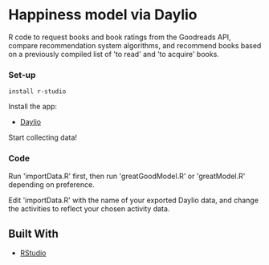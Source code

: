 # Happiness model via Daylio

R code to request books and book ratings from the Goodreads API, compare recommendation system algorithms, and recommend books based on a previously compiled list of 'to read' and 'to acquire' books.

### Set-up

```
install r-studio
```

Install the app:
* [Daylio](https://daylio.webflow.io/)

Start collecting data!

### Code

Run 'importData.R' first, then run 'greatGoodModel.R' or 'greatModel.R' depending on preference.

Edit 'importData.R' with the name of your exported Daylio data, and change the activities to reflect your chosen activity data.

## Built With

* [RStudio](http://www.rstudio.com/)
